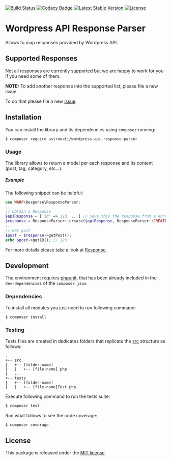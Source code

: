 [![Build Status](https://travis-ci.org/astronati/php-wordpress-api-response-parser.svg?branch=master)](https://travis-ci.org/astronati/php-sports-open-data-response-parser)
[![Codacy Badge](https://api.codacy.com/project/badge/Grade/b39ddb493f38495dbf0c7d59366ecd73)](https://www.codacy.com/app/astronati/php-wordpress-api-response-parser?utm_source=github.com&amp;utm_medium=referral&amp;utm_content=astronati/php-wordpress-api-response-parser&amp;utm_campaign=Badge_Grade)
[![Latest Stable Version](https://poser.pugx.org/astronati/wordpress-api-response-parser/v/stable)](https://packagist.org/packages/astronati/wordpress-api-response-parser)
[![License](https://poser.pugx.org/astronati/php-wordpress-api-response-parser/license)](https://packagist.org/packages/astronati/wordpress-api-response-parser)

# Wordpress API Response Parser
Allows to map responses provided by Wordpress API.

## Supported Responses
Not all responses are currently supported but we are happy to work for you if you need some of them.

**NOTE:** To add another response into the supported list, please file a new issue.

To do that please file a new [issue](https://github.com/astronati/php-wordpress-api-response-parser/issues/new).

## Installation
You can install the library and its dependencies using `composer` running:
```sh
$ composer require astronati/wordpress-api-response-parser
```

### Usage
The library allows to return a model per each response and its content (post, tag, category, etc...).

##### Example
The following snippet can be helpful:

```php
use WARP\Response\ResponseParser;
...
// Obtain a Response
$apiResponse = ['id' => 123, ...] // Save this the response from a Wordpress API
$response = ResponseParser::create($apiResponse, ResponseParser::CREATE_POST);
...
// Get post
$post = $response->getPost();
echo $post->getID(); // 123
```

For more details please take a look at [Response](https://github.com/astronati/php-sports-open-data-response-parser/tree/master/src/Response).

## Development
The environment requires [phpunit](https://phpunit.de/), that has been already included in the `dev-dependencies` of the
`composer.json`.

### Dependencies
To install all modules you just need to run following command:

```sh
$ composer install
```

### Testing
Tests files are created in dedicates folders that replicate the
[src](https://github.com/astronati/php-wordpress-api-response-parser/tree/master/src) structure as follows:
```
.
+-- src
|   +-- [folder-name]
|   |   +-- [file-name].php
|   ...
+-- tests
|   +-- [folder-name]
|   |   +-- [file-name]Test.php
```

Execute following command to run the tests suite:
```sh
$ composer test
```

Run what follows to see the code coverage:
```sh
$ composer coverage
```

## License
This package is released under the [MIT license](LICENSE.md).

